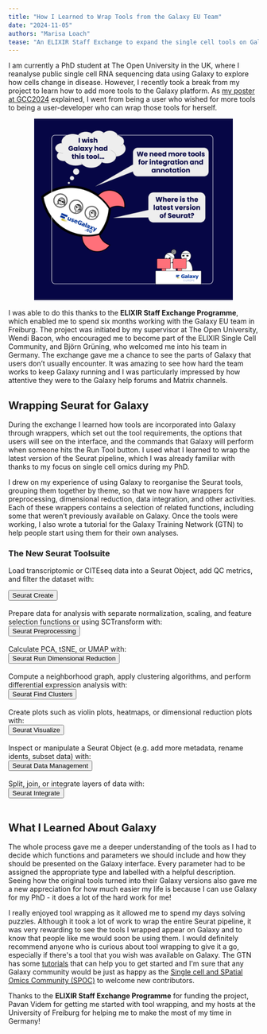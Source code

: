 ```yaml
---
title: "How I Learned to Wrap Tools from the Galaxy EU Team"
date: "2024-11-05"
authors: "Marisa Loach"
tease: "An ELIXIR Staff Exchange to expand the single cell tools on Galaxy"
---
```

I am currently a PhD student at The Open University in the UK, where I reanalyse public single cell RNA sequencing data using Galaxy to explore how cells change in disease. However, I recently took a break from my project to learn how to add more tools to the Galaxy platform. As [my poster at GCC2024](https://f1000research.com/posters/13-806) explained, I went from being a user who wished for more tools to being a user-developer who can wrap those tools for herself.

<p align="center">
  <img src="./rocket-marisa.png" alt="A rocket with the Use Galaxy logo carries three users, one with a thought bubble reading I wish Galaxy had this tool... and the others with speech bubbles saying We need more tools for integration and annotation and Where is the latest version of Seurat. Two developers look on from behind their computer screens at a desk with the Galaxy Europe logo on it." width="400"/>
</p>

I was able to do this thanks to the **ELIXIR Staff Exchange Programme**, which enabled me to spend six months working with the Galaxy EU team in Freiburg. The project was initiated by my supervisor at The Open University, Wendi Bacon, who encouraged me to become part of the ELIXIR Single Cell Community, and Björn Grüning, who welcomed me into his team in Germany. The exchange gave me a chance to see the parts of Galaxy that users don’t usually encounter. It was amazing to see how hard the team works to keep Galaxy running and I was particularly impressed by how attentive they were to the Galaxy help forums and Matrix channels.

## Wrapping Seurat for Galaxy

During the exchange I learned how tools are incorporated into Galaxy through wrappers, which set out the tool requirements, the options that users will see on the interface, and the commands that Galaxy will perform when someone hits the Run Tool button. I used what I learned to wrap the latest version of the Seurat pipeline, which I was already familiar with thanks to my focus on single cell omics during my PhD.

I drew on my experience of using Galaxy to reorganise the Seurat tools, grouping them together by theme, so that we now have wrappers for preprocessing, dimensional reduction, data integration, and other activities. Each of these wrappers contains a selection of related functions, including some that weren’t previously available on Galaxy. Once the tools were working, I also wrote a tutorial for the Galaxy Training Network (GTN) to help people start using them for their own analyses.

### The New Seurat Toolsuite

Load transcriptomic or CITEseq data into a Seurat Object, add QC metrics, and filter the dataset with:
<div align="left">
<a href="https://usegalaxy.eu/?tool_id=seurat_create"><button type="button" class="btn btn-primary btn-lg">Seurat Create</button></a>
</div><br>
Prepare data for analysis with separate normalization, scaling, and feature selection functions or using SCTransform with:
<div align="left">
<a href="https://usegalaxy.eu/?tool_id=seurat_preprocessing"><button type="button" class="btn btn-primary btn-lg">Seurat Preprocessing</button></a>
</div><br>
Calculate PCA, tSNE, or UMAP with:
<div align="left">
<a href="https://usegalaxy.eu/?tool_id=seurat_reduce_dimension"><button type="button" class="btn btn-primary btn-lg">Seurat Run Dimensional Reduction</button></a>
</div><br>
Compute a neighborhood graph, apply clustering algorithms, and perform differential expression analysis with:
<div align="left">
<a href="https://usegalaxy.eu/?tool_id=seurat_clustering"><button type="button" class="btn btn-primary btn-lg">Seurat Find Clusters</button></a>
</div><br>
Create plots such as violin plots, heatmaps, or dimensional reduction plots with:
<div align="left">
<a href="https://usegalaxy.eu/?tool_id=seurat_plot"><button type="button" class="btn btn-primary btn-lg">Seurat Visualize</button></a>
</div><br>
Inspect or manipulate a Seurat Object (e.g. add more metadata, rename idents, subset data) with:
<div align="left">
<a href="https://usegalaxy.eu/?tool_id=seurat_data"><button type="button" class="btn btn-primary btn-lg">Seurat Data Management</button></a>
</div><br>
Split, join, or integrate layers of data with:
<div align="left">
<a href="https://usegalaxy.eu/?tool_id=seurat_integrate"><button type="button" class="btn btn-primary btn-lg">Seurat Integrate</button></a>
</div><br>

## What I Learned About Galaxy

The whole process gave me a deeper understanding of the tools as I had to decide which functions and parameters we should include and how they should be presented on the Galaxy interface. Every parameter had to be assigned the appropriate type and labelled with a helpful description. Seeing how the original tools turned into their Galaxy versions also gave me a new appreciation for how much easier my life is because I can use Galaxy for my PhD - it does a lot of the hard work for me!

I really enjoyed tool wrapping as it allowed me to spend my days solving puzzles. Although it took a lot of work to wrap the entire Seurat pipeline, it was very rewarding to see the tools I wrapped appear on Galaxy and to know that people like me would soon be using them. I would definitely recommend anyone who is curious about tool wrapping to give it a go, especially if there's a tool that you wish was available on Galaxy. The GTN has some [tutorials](https://training.galaxyproject.org/training-material/topics/dev/) that can help you to get started and I'm sure that any Galaxy community would be just as happy as the [Single cell and SPatial Omics Community (SPOC)](https://galaxyproject.org/community/sig/singlecell/) to welcome new contributors.

Thanks to the **ELIXIR Staff Exchange Programme** for funding the project, Pavan Videm for getting me started with tool wrapping, and my hosts at the University of Freiburg for helping me to make the most of my time in Germany!

